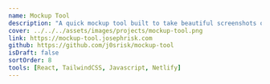 ```yaml
---
name: Mockup Tool
description: "A quick mockup tool built to take beautiful screenshots of websites using Arc browser's screenshot tools. Uses iFrames to allow for page manipulation before screenshotting. Built to take screenshots of my projects for my portfolio."
cover: ../../../assets/images/projects/mockup-tool.png
link: https://mockup-tool.josephrisk.com
github: https://github.com/j0srisk/mockup-tool
isDraft: false
sortOrder: 8
tools: [React, TailwindCSS, Javascript, Netlify]
---
```

